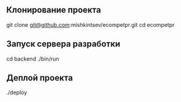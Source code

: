 ## Клонирование проекта
git clone git@github.com:mishkintsev/ecompetpr.git
cd ecompetpr

## Запуск сервера разработки
cd backend
./bin/run

## Деплой проекта
./deploy

